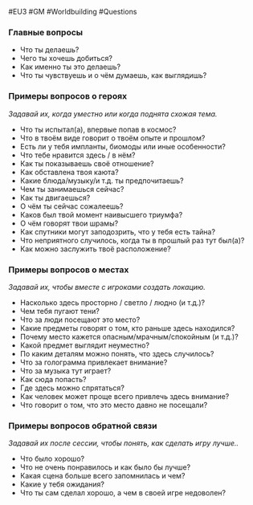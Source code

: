 #EU3 #GM #Worldbuilding #Questions 

### Главные вопросы
- Что ты делаешь?
- Чего ты хочешь добиться?
- Как именно ты это делаешь?
- Что ты чувствуешь и о чём думаешь, как выглядишь?

### Примеры вопросов о героях
*Задавай их, когда уместно или когда поднята схожая тема.*
- Что ты испытал(а), впервые попав в космос?
- Что в твоём виде говорит о твоём опыте и прошлом?
- Есть ли у тебя импланты, биомоды или иные особенности?
- Что тебе нравится здесь / в нём?
- Как ты показываешь своё отношение?
- Как обставлена твоя каюта?
- Какие блюда/музыку/и т.д. ты предпочитаешь?
- Чем ты занимаешься сейчас?
- Как ты двигаешься?
- О чём ты сейчас сожалеешь?
- Каков был твой момент наивысшего триумфа?
- О чём говорят твои шрамы?
- Как спутники могут заподозрить, что у тебя есть тайна?
- Что неприятного случилось, когда ты в прошлый раз тут был(а)?
- Как можно заслужить твоё расположение?

### Примеры вопросов о местах
*Задавай их, чтобы вместе с игроками создать локацию.*
- Насколько здесь просторно / светло / людно (и т.д.)?
- Чем тебя пугают тени?
- Что за люди посещают это место?
- Какие предметы говорят о том, кто раньше здесь находился?
- Почему место кажется опасным/мрачным/спокойным (и т.д.)?
- Какой предмет выглядит неуместно?
- По каким деталям можно понять, что здесь случилось?
- Что за голограмма привлекает внимание?
- Что за музыка тут играет?
- Как сюда попасть?
- Где здесь можно спрятаться?
- Как человек может проще всего привлечь здесь внимание?
- Что говорит о том, что это место давно не посещали?

### Примеры вопросов обратной связи
*Задавай их после сессии, чтобы понять, как сделать игру лучше..*
- Что было хорошо?
- Что не очень понравилось и как было бы лучше?
- Какая сцена больше всего запомнилась и чем?
- Какие у тебя ожидания?
- Что ты сам сделал хорошо, а чем в своей игре недоволен?